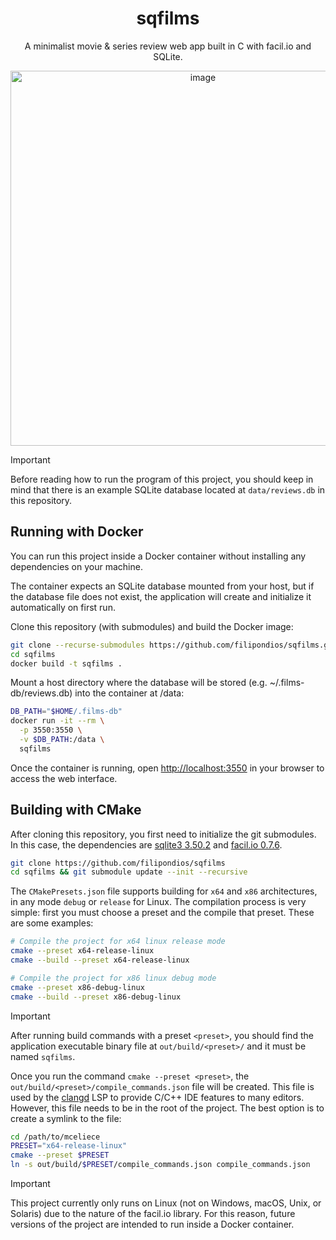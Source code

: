 <!-- # sqfilms -->
<div align="center">
  <h1>sqfilms</h1>
  <p>A minimalist movie & series review web app built in C with facil.io and SQLite.</p>
  <img height="600" alt="image" src="https://github.com/user-attachments/assets/9cce14ef-be92-438e-9d01-d583a19ce6ff"/>
</div>

> [!IMPORTANT]
> Before reading how to run the program of this project, you should keep in mind that there
> is an example SQLite database located at `data/reviews.db` in this repository.

## Running with Docker

You can run this project inside a Docker container without installing any
dependencies on your machine.

The container expects an SQLite database mounted from your host, but if the
database file does not exist, the application will create and initialize it
automatically on first run.

Clone this repository (with submodules) and build the Docker image:

```bash
git clone --recurse-submodules https://github.com/filipondios/sqfilms.git
cd sqfilms
docker build -t sqfilms .
```

Mount a host directory where the database will be stored
(e.g. ~/.films-db/reviews.db) into the container at /data:

```bash
DB_PATH="$HOME/.films-db"
docker run -it --rm \
  -p 3550:3550 \
  -v $DB_PATH:/data \
  sqfilms
```

Once the container is running, open
<a href='http://localhost:3550'>http://localhost:3550</a>
in your browser to access the web interface.


## Building with CMake

After cloning this repository, you first need to initialize the git submodules.  
In this case, the dependencies are [sqlite3 3.50.2](https://github.com/sqlite/sqlite/tree/9d7c5df7f0e42528bf514b5231d58273bea47e40)
and [facil.io 0.7.6](https://github.com/boazsegev/facil.io/tree/512a354dbd31e1895647df852d1565f9d408ed91).

```bash
git clone https://github.com/filipondios/sqfilms
cd sqfilms && git submodule update --init --recursive
```

The `CMakePresets.json` file supports building for `x64` and `x86` architectures, in
any mode `debug` or `release` for Linux. The compilation process is very
simple: first you must choose a preset and the compile that preset.
These are some examples:

```sh
# Compile the project for x64 linux release mode
cmake --preset x64-release-linux
cmake --build --preset x64-release-linux

# Compile the project for x86 linux debug mode
cmake --preset x86-debug-linux
cmake --build --preset x86-debug-linux
```

> [!IMPORTANT]
> After running build commands with a preset `<preset>`, you should find the application
> executable binary file at `out/build/<preset>/` and it must be named `sqfilms`.

Once you run the command `cmake --preset <preset>`, the `out/build/<preset>/compile_commands.json`
file will be created. This file is used by the [clangd](https://github.com/clangd/clangd) LSP
to provide C/C++ IDE features to many editors. However, this file needs to be in the
root of the project. The best option is to create a symlink to the file:

```sh
cd /path/to/mceliece
PRESET="x64-release-linux"
cmake --preset $PRESET
ln -s out/build/$PRESET/compile_commands.json compile_commands.json
```

> [!IMPORTANT]
> This project currently only runs on Linux (not on Windows, macOS, Unix, or Solaris)
> due to the nature of the facil.io library.
> For this reason, future versions of the project are intended to run inside a Docker container.
